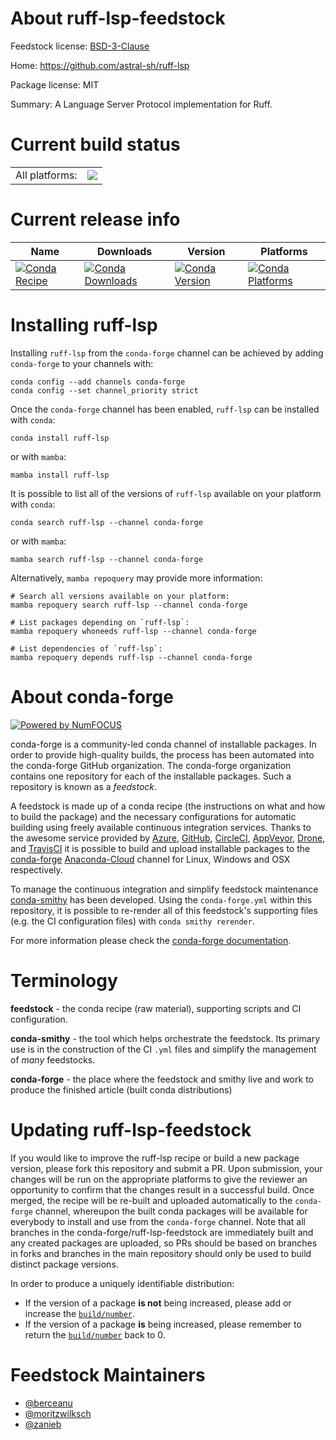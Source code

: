 About ruff-lsp-feedstock
========================

Feedstock license: [BSD-3-Clause](https://github.com/conda-forge/ruff-lsp-feedstock/blob/main/LICENSE.txt)

Home: https://github.com/astral-sh/ruff-lsp

Package license: MIT

Summary: A Language Server Protocol implementation for Ruff.

Current build status
====================


<table><tr><td>All platforms:</td>
    <td>
      <a href="https://dev.azure.com/conda-forge/feedstock-builds/_build/latest?definitionId=20673&branchName=main">
        <img src="https://dev.azure.com/conda-forge/feedstock-builds/_apis/build/status/ruff-lsp-feedstock?branchName=main">
      </a>
    </td>
  </tr>
</table>

Current release info
====================

| Name | Downloads | Version | Platforms |
| --- | --- | --- | --- |
| [![Conda Recipe](https://img.shields.io/badge/recipe-ruff--lsp-green.svg)](https://anaconda.org/conda-forge/ruff-lsp) | [![Conda Downloads](https://img.shields.io/conda/dn/conda-forge/ruff-lsp.svg)](https://anaconda.org/conda-forge/ruff-lsp) | [![Conda Version](https://img.shields.io/conda/vn/conda-forge/ruff-lsp.svg)](https://anaconda.org/conda-forge/ruff-lsp) | [![Conda Platforms](https://img.shields.io/conda/pn/conda-forge/ruff-lsp.svg)](https://anaconda.org/conda-forge/ruff-lsp) |

Installing ruff-lsp
===================

Installing `ruff-lsp` from the `conda-forge` channel can be achieved by adding `conda-forge` to your channels with:

```
conda config --add channels conda-forge
conda config --set channel_priority strict
```

Once the `conda-forge` channel has been enabled, `ruff-lsp` can be installed with `conda`:

```
conda install ruff-lsp
```

or with `mamba`:

```
mamba install ruff-lsp
```

It is possible to list all of the versions of `ruff-lsp` available on your platform with `conda`:

```
conda search ruff-lsp --channel conda-forge
```

or with `mamba`:

```
mamba search ruff-lsp --channel conda-forge
```

Alternatively, `mamba repoquery` may provide more information:

```
# Search all versions available on your platform:
mamba repoquery search ruff-lsp --channel conda-forge

# List packages depending on `ruff-lsp`:
mamba repoquery whoneeds ruff-lsp --channel conda-forge

# List dependencies of `ruff-lsp`:
mamba repoquery depends ruff-lsp --channel conda-forge
```


About conda-forge
=================

[![Powered by
NumFOCUS](https://img.shields.io/badge/powered%20by-NumFOCUS-orange.svg?style=flat&colorA=E1523D&colorB=007D8A)](https://numfocus.org)

conda-forge is a community-led conda channel of installable packages.
In order to provide high-quality builds, the process has been automated into the
conda-forge GitHub organization. The conda-forge organization contains one repository
for each of the installable packages. Such a repository is known as a *feedstock*.

A feedstock is made up of a conda recipe (the instructions on what and how to build
the package) and the necessary configurations for automatic building using freely
available continuous integration services. Thanks to the awesome service provided by
[Azure](https://azure.microsoft.com/en-us/services/devops/), [GitHub](https://github.com/),
[CircleCI](https://circleci.com/), [AppVeyor](https://www.appveyor.com/),
[Drone](https://cloud.drone.io/welcome), and [TravisCI](https://travis-ci.com/)
it is possible to build and upload installable packages to the
[conda-forge](https://anaconda.org/conda-forge) [Anaconda-Cloud](https://anaconda.org/)
channel for Linux, Windows and OSX respectively.

To manage the continuous integration and simplify feedstock maintenance
[conda-smithy](https://github.com/conda-forge/conda-smithy) has been developed.
Using the ``conda-forge.yml`` within this repository, it is possible to re-render all of
this feedstock's supporting files (e.g. the CI configuration files) with ``conda smithy rerender``.

For more information please check the [conda-forge documentation](https://conda-forge.org/docs/).

Terminology
===========

**feedstock** - the conda recipe (raw material), supporting scripts and CI configuration.

**conda-smithy** - the tool which helps orchestrate the feedstock.
                   Its primary use is in the construction of the CI ``.yml`` files
                   and simplify the management of *many* feedstocks.

**conda-forge** - the place where the feedstock and smithy live and work to
                  produce the finished article (built conda distributions)


Updating ruff-lsp-feedstock
===========================

If you would like to improve the ruff-lsp recipe or build a new
package version, please fork this repository and submit a PR. Upon submission,
your changes will be run on the appropriate platforms to give the reviewer an
opportunity to confirm that the changes result in a successful build. Once
merged, the recipe will be re-built and uploaded automatically to the
`conda-forge` channel, whereupon the built conda packages will be available for
everybody to install and use from the `conda-forge` channel.
Note that all branches in the conda-forge/ruff-lsp-feedstock are
immediately built and any created packages are uploaded, so PRs should be based
on branches in forks and branches in the main repository should only be used to
build distinct package versions.

In order to produce a uniquely identifiable distribution:
 * If the version of a package **is not** being increased, please add or increase
   the [``build/number``](https://docs.conda.io/projects/conda-build/en/latest/resources/define-metadata.html#build-number-and-string).
 * If the version of a package **is** being increased, please remember to return
   the [``build/number``](https://docs.conda.io/projects/conda-build/en/latest/resources/define-metadata.html#build-number-and-string)
   back to 0.

Feedstock Maintainers
=====================

* [@berceanu](https://github.com/berceanu/)
* [@moritzwilksch](https://github.com/moritzwilksch/)
* [@zanieb](https://github.com/zanieb/)

